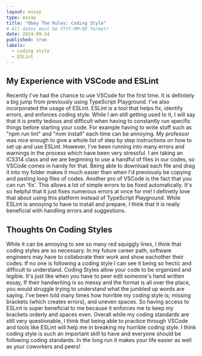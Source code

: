 ```yaml
---
layout: essay
type: essay
title: "Obey The Rules: Coding Style"
# All dates must be YYYY-MM-DD format!
date: 2024-09-24
published: true
labels:
  - coding style
  - ESLint
---
```

## My Experience with VSCode and ESLint
Recently I've had the chance to use VSCode for the first time. It is definitely a big jump from previously using TypeScript Playground. I've also incorporated the usage of ESLint. ESLint is a tool that helps fix, identify errors, and enforces coding style. While I am still getting used to it, I will say that it is pretty tedious and difficult when having to constantly run specific things before starting your code. For example having to write stuff such as "npm run lint" and "nvm install" each time can be annoying. My professor was nice enough to give a whole list of step by step instructions on how to set up and use ESLint. However, I've been running into many errors and warnings in the process which have been very stressful. I am taking an ICS314 class and we are beginning to use a handful of files in our codes, so VSCode comes in handy for that. Being able to download each file and drag it into my folder makes it much easier than when I'd previously be copying and pasting long files of codes. Another pro of VSCode is the fact that you can run 'fix'. This allows a lot of simple errors to be fixed automatically. It's so helpful that it just fixes numerous errors at once for me! I definetly love that about using this platform instead of TypeScript Playground. While ESLint is annoying to have to install and prepare, I think that it is really beneficial with handling errors and suggestions. 

## Thoughts On Coding Styles
While it can be annoying to see so many red squiggly lines, I think that coding styles are so necessary. In my future career path, software engineers may have to collaborate their work and show eachother their codes. If no one is following a coding style I can see it being so hectic and difficult to understand. Coding Styles allow your code to be organized and legible. It's just like when you have to peer edit someone's hand written essay, If their handwriting is so messy and the format is all over the place, you would struggle trying to understand what the jumbled up words are saying. I've been told many times how horrible my coding style is; missing brackets (which creates errors), and uneven spaces. So having access to ESLint is super beneficial to me because it enforces me to keep my brackets orderly and spaces even. Overall while my coding standards are still very questionable, I think that being able to practice through VSCode and tools like ESLint will help me in breaking my horrible coding style. I think coding style is such an important skill to have and everyone should be following coding standards. In the long run it makes your life easier as well as your coworkers and peers!
